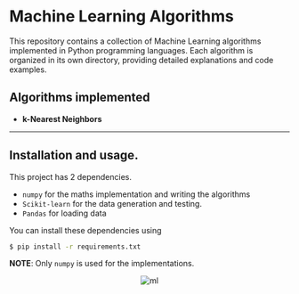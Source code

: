 # Machine Learning Algorithms

This repository contains a collection of Machine Learning algorithms implemented in Python programming languages. Each algorithm is organized in its own directory, providing detailed explanations and code examples.

## Algorithms implemented
  * **k-Nearest Neighbors**

---

## Installation and usage.

This project has 2 dependencies.

- `numpy` for the maths implementation and writing the algorithms
- `Scikit-learn` for the data generation and testing.
- `Pandas` for loading data

You can install these dependencies using

```sh
$ pip install -r requirements.txt
```

**NOTE**: Only `numpy` is used for the implementations.

<p align="center">
  <img src="https://ict.iitk.ac.in/wp-content/uploads/machine-learning-1.jpg" alt="ml"/>
</p>
